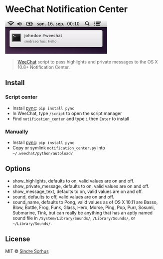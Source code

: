 # WeeChat Notification Center

![](screenshot.png)

> [WeeChat](http://www.weechat.org) script to pass highlights and private messages to the OS X 10.8+ Notification Center.


## Install

### Script center

- Install [pync](https://github.com/SeTeM/pync): `pip install pync`
- In WeeChat, type `/script` to open the script manager
- Find `notification_center` and type `i` then `Enter` to install

### Manually

- Install [pync](https://github.com/SeTeM/pync): `pip install pync`
- Copy or symlink `notification_center.py` into `~/.weechat/python/autoload/`

## Options

- show_highlights, defaults to on, valid values are on and off.
- show_private_message, defaults to on, valid values are on and off.
- show_message_text, defaults to on, valid values are on and off.
- sound, defaults to off, valid values are on and off.
- sound_name, defaults to Pong, valid values as of OS X 10.11 are Basso, Blow, Bottle, Frog, Funk, Glass, Hero, Morse, Ping, Pop, Purr, Sosumi, Submarine, Tink, but can really be anything that has an aptly named sound file in `/System/Library/Sounds/`, `/Library/Sounds/`, or `~/Library/Sounds/`.

## License

MIT © [Sindre Sorhus](http://sindresorhus.com)
